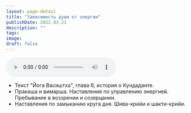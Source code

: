 ```yaml
---
layout: page-detail
title: "Зависимость души от энергии"
publishDate: 2022.03.21
description: ""
tags:
image:
draft: false
---
```


<audio title="2022.03.21 - Зависимость души от энергии.mp3" src="https://filer-api.advayta.org/v1.0/public/files/75882" controls=""></audio>

* Текст "Йога Васиштха", глава 6, история о Кундаданте.
* Пракаша и вимарша. Наставления по управлению энергией. Пребывание в воззрении и созерцании.
* Наставления по замыканию круга дня. Шива-крийи и шакти-крийи.

  
